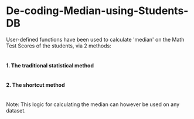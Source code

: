 # De-coding-Median-using-Students-DB
User-defined functions have been used to calculate 'median' on the Math Test Scores of the students, via 2 methods:
#### <br>1. The traditional statistical method
#### <br>2. The shortcut method
<br>Note: This logic for calculating the median can however be used on any dataset.

